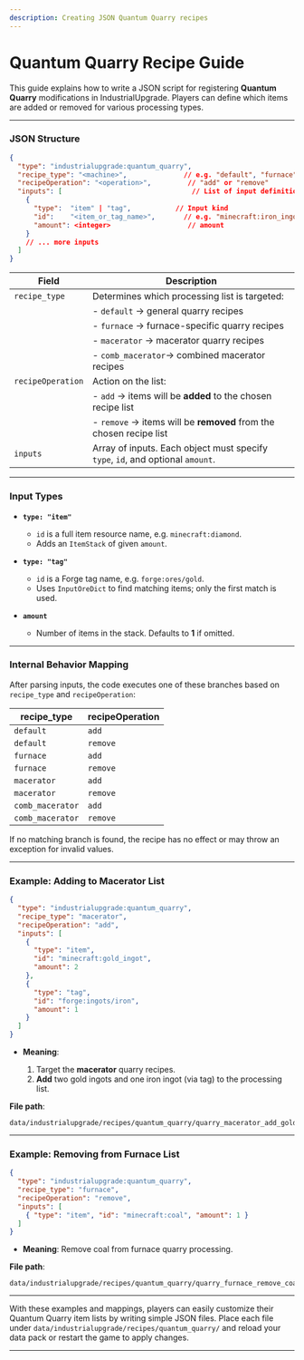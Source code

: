 ```yaml
---
description: Creating JSON Quantum Quarry recipes
---
```


# Quantum Quarry Recipe Guide

This guide explains how to write a JSON script for registering **Quantum Quarry** modifications in IndustrialUpgrade. Players can define which items are added or removed for various processing types.

---

### JSON Structure

```json
{
  "type": "industrialupgrade:quantum_quarry",
  "recipe_type": "<machine>",              // e.g. "default", "furnace", "macerator", "comb_macerator"
  "recipeOperation": "<operation>",         // "add" or "remove"
  "inputs": [                                // List of input definitions
    {
      "type":  "item" | "tag",           // Input kind
      "id":    "<item_or_tag_name>",       // e.g. "minecraft:iron_ingot" or "forge:ingots/iron"
      "amount": <integer>                   // amount
    }
    // ... more inputs
  ]
}
```

| Field             | Description                                                                    |
| ----------------- | ------------------------------------------------------------------------------ |
| `recipe_type`     | Determines which processing list is targeted:                                  |
|                   | - `default`       → general quarry recipes                                     |
|                   | - `furnace`       → furnace-specific quarry recipes                            |
|                   | - `macerator`     → macerator quarry recipes                                   |
|                   | - `comb_macerator`→ combined macerator recipes                                 |
| `recipeOperation` | Action on the list:                                                            |
|                   | - `add`    → items will be **added** to the chosen recipe list                 |
|                   | - `remove` → items will be **removed** from the chosen recipe list             |
| `inputs`          | Array of inputs. Each object must specify `type`, `id`, and optional `amount`. |

---

### Input Types

* **`type: "item"`**

  * `id` is a full item resource name, e.g. `minecraft:diamond`.
  * Adds an `ItemStack` of given `amount`.

* **`type: "tag"`**

  * `id` is a Forge tag name, e.g. `forge:ores/gold`.
  * Uses `InputOreDict` to find matching items; only the first match is used.

* **`amount`**

  * Number of items in the stack. Defaults to **1** if omitted.

---

### Internal Behavior Mapping

After parsing inputs, the code executes one of these branches based on `recipe_type` and `recipeOperation`:

| recipe\_type     | recipeOperation | 
| ---------------- | --------------- | 
| `default`        | `add`           | 
| `default`        | `remove`        | 
| `furnace`        | `add`           | 
| `furnace`        | `remove`        |
| `macerator`      | `add`           | 
| `macerator`      | `remove`        | 
| `comb_macerator` | `add`           | 
| `comb_macerator` | `remove`        | 

If no matching branch is found, the recipe has no effect or may throw an exception for invalid values.

---

### Example: Adding to Macerator List

```json
{
  "type": "industrialupgrade:quantum_quarry",
  "recipe_type": "macerator",
  "recipeOperation": "add",
  "inputs": [
    {
      "type": "item",
      "id": "minecraft:gold_ingot",
      "amount": 2
    },
    {
      "type": "tag",
      "id": "forge:ingots/iron",
      "amount": 1
    }
  ]
}
```

* **Meaning**:

  1. Target the **macerator** quarry recipes.
  2. **Add** two gold ingots and one iron ingot (via tag) to the processing list.

**File path**:

```
data/industrialupgrade/recipes/quantum_quarry/quarry_macerator_add_gold.json
```

---

### Example: Removing from Furnace List

```json
{
  "type": "industrialupgrade:quantum_quarry",
  "recipe_type": "furnace",
  "recipeOperation": "remove",
  "inputs": [
    { "type": "item", "id": "minecraft:coal", "amount": 1 }
  ]
}
```

* **Meaning**: Remove coal from furnace quarry processing.

**File path**:

```
data/industrialupgrade/recipes/quantum_quarry/quarry_furnace_remove_coal.json
```

---

With these examples and mappings, players can easily customize their Quantum Quarry item lists by writing simple JSON files. Place each file under `data/industrialupgrade/recipes/quantum_quarry/` and reload your data pack or restart the game to apply changes.

---

